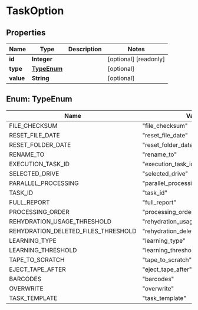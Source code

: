 

# TaskOption

## Properties

Name | Type | Description | Notes
------------ | ------------- | ------------- | -------------
**id** | **Integer** |  |  [optional] [readonly]
**type** | [**TypeEnum**](#TypeEnum) |  |  [optional]
**value** | **String** |  |  [optional]



## Enum: TypeEnum

Name | Value
---- | -----
FILE_CHECKSUM | &quot;file_checksum&quot;
RESET_FILE_DATE | &quot;reset_file_date&quot;
RESET_FOLDER_DATE | &quot;reset_folder_date&quot;
RENAME_TO | &quot;rename_to&quot;
EXECUTION_TASK_ID | &quot;execution_task_id&quot;
SELECTED_DRIVE | &quot;selected_drive&quot;
PARALLEL_PROCESSING | &quot;parallel_processing&quot;
TASK_ID | &quot;task_id&quot;
FULL_REPORT | &quot;full_report&quot;
PROCESSING_ORDER | &quot;processing_order&quot;
REHYDRATION_USAGE_THRESHOLD | &quot;rehydration_usage_threshold&quot;
REHYDRATION_DELETED_FILES_THRESHOLD | &quot;rehydration_deleted_files_threshold&quot;
LEARNING_TYPE | &quot;learning_type&quot;
LEARNING_THRESHOLD | &quot;learning_threshold&quot;
TAPE_TO_SCRATCH | &quot;tape_to_scratch&quot;
EJECT_TAPE_AFTER | &quot;eject_tape_after&quot;
BARCODES | &quot;barcodes&quot;
OVERWRITE | &quot;overwrite&quot;
TASK_TEMPLATE | &quot;task_template&quot;



